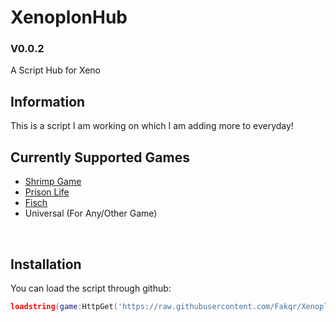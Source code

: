 # XenoplonHub
### V0.0.2
A Script Hub for Xeno
<br/>

## Information
This is a script I am working on which I am adding more to everyday!

## Currently Supported Games
- [Shrimp Game](https://www.roblox.com/games/7606564092/Shrimp-Game)
- [Prison Life](https://www.roblox.com/games/155615604/Prison-Life)
- [Fisch](https://www.roblox.com/games/16732694052/Fisch)
- Universal (For Any/Other Game)
<br/>

## Installation
You can load the script through github:
```lua
loadstring(game:HttpGet('https://raw.githubusercontent.com/Fakqr/XenoplonHub/refs/heads/main/main.lua'))()
```
